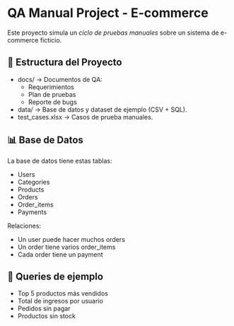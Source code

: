 # QA Manual Project - E-commerce

Este proyecto simula un *ciclo de pruebas manuales* sobre un sistema de e-commerce ficticio.

## 📂 Estructura del Proyecto
- docs/ → Documentos de QA:
  - Requerimientos
  - Plan de pruebas
  - Reporte de bugs
- data/ → Base de datos y dataset de ejemplo (CSV + SQL).
- test_cases.xlsx → Casos de prueba manuales.

## 📊 Base de Datos
La base de datos tiene estas tablas:
- Users
- Categories
- Products
- Orders
- Order_items
- Payments

Relaciones:
- Un user puede hacer muchos orders
- Un order tiene varios order_items
- Cada order tiene un payment

## 🚀 Queries de ejemplo
- Top 5 productos más vendidos
- Total de ingresos por usuario
- Pedidos sin pagar
- Productos sin stock